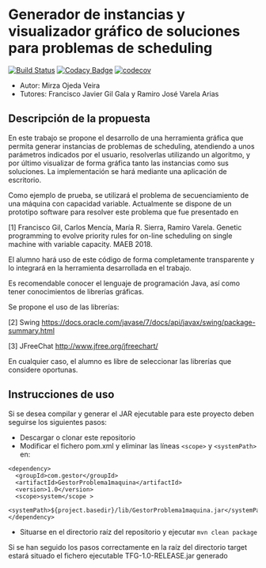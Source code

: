# Generador de instancias y visualizador gráfico de soluciones para problemas de scheduling

[![Build Status](https://travis-ci.com/M1RZ4/TFG.svg?branch=master)](https://travis-ci.com/M1RZ4/TFG)
[![Codacy Badge](https://api.codacy.com/project/badge/Grade/f2f0d0b009384c8aba7deacb39b7b541)](https://app.codacy.com/project/M1RZ4/TFG/dashboard)
[![codecov](https://codecov.io/gh/M1RZ4/TFG/branch/master/graph/badge.svg)](https://codecov.io/gh/M1RZ4/TFG)

- Autor: Mirza Ojeda Veira
- Tutores: Francisco Javier Gil Gala y Ramiro José Varela Arias

## Descripción de la propuesta

<p>En este trabajo se propone el desarrollo de una herramienta gráfica que permita generar instancias de problemas de scheduling, atendiendo a unos parámetros indicados por el usuario, resolverlas utilizando un algoritmo, y por último visualizar de forma gráfica tanto las instancias como sus soluciones. La implementación se hará mediante una aplicación de escritorio.

Como ejemplo de prueba, se utilizará el problema de secuenciamiento de una máquina con capacidad variable. Actualmente se dispone de un prototipo software para resolver este problema que fue presentado en

[1] Francisco Gil, Carlos Mencía, María R. Sierra, Ramiro Varela. Genetic programming to evolve priority rules for on-line scheduling on single machine with variable capacity. MAEB 2018.

El alumno hará uso de este código de forma completamente transparente y lo integrará en la herramienta desarrollada en el trabajo.

Es recomendable conocer el lenguaje de programación Java, así como tener conocimientos de librerías gráficas.

Se propone el uso de las librerías:

[2] Swing https://docs.oracle.com/javase/7/docs/api/javax/swing/package-summary.html

[3] JFreeChat http://www.jfree.org/jfreechart/

En cualquier caso, el alumno es libre de seleccionar las librerías que considere oportunas.</p>

## Instrucciones de uso

<p>Si se desea compilar y generar el JAR ejecutable para este proyecto deben seguirse los siguientes pasos:</p>

- Descargar o clonar este repositorio
- Modificar el fichero pom.xml y eliminar las líneas `<scope>` y `<systemPath>` en:

```
<dependency>
  <groupId>com.gestor</groupId>
  <artifactId>GestorProblema1maquina</artifactId>
  <version>1.0</version>
  <scope>system</scope >
	<systemPath>${project.basedir}/lib/GestorProblema1maquina.jar</systemPath>
</dependency>
```

- Situarse en el directorio raíz del repositorio y ejecutar `mvn clean package`

<p>Si se han seguido los pasos correctamente en la raíz del directorio target estará situado el fichero ejecutable TFG-1.0-RELEASE.jar generado</p>
